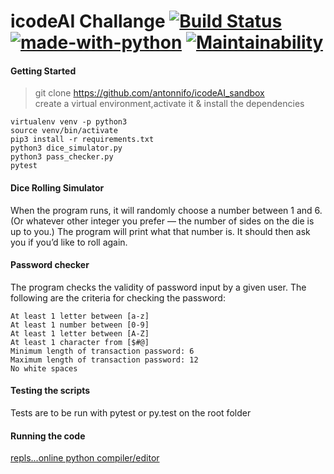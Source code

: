 # icodeAI Challange [![Build Status](https://travis-ci.org/antonnifo/icodeAI_sandbox.svg?branch=develop)](https://travis-ci.org/antonnifo/icodeAI_sandbox) [![made-with-python](https://img.shields.io/badge/Made%20with-Python-1f425f.svg)](https://www.python.org/) [![Maintainability](https://api.codeclimate.com/v1/badges/787afbed9ac0111ba9cc/maintainability)](https://codeclimate.com/github/antonnifo/icodeAI_sandbox/maintainability) 
#### Getting Started 
 > git clone https://github.com/antonnifo/icodeAI_sandbox  
 > create a virtual environment,activate it & install the dependencies  
 ```
 virtualenv venv -p python3
 source venv/bin/activate
 pip3 install -r requirements.txt
 python3 dice_simulator.py
 python3 pass_checker.py
 pytest
 ```
 
#### Dice Rolling Simulator 

When the program runs, it will randomly choose a number between 1 and 6.
(Or whatever other integer you prefer — the number of sides on the die is up to you.) 
The program will print what that number is. It should then ask you if you’d like to roll again.  
#### Password checker 
The program checks the validity of password input by a given user. 
The following are the criteria for checking the password: 
```
At least 1 letter between [a-z]
At least 1 number between [0-9]
At least 1 letter between [A-Z]
At least 1 character from [$#@]
Minimum length of transaction password: 6
Maximum length of transaction password: 12
No white spaces 
``` 
#### Testing the scripts  
Tests are to be run with pytest or py.test on the root folder 
#### Running the code 
 [repls...online python compiler/editor](https://repl.it/@antonnifo/icodeAIsandbox "Run the code")
